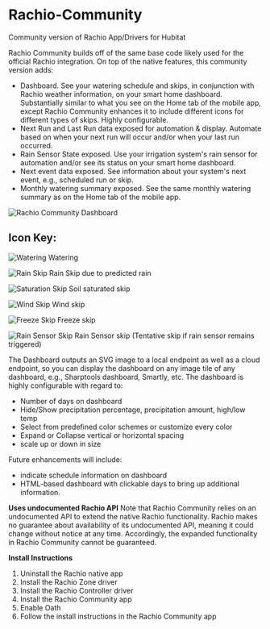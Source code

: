 # Rachio-Community
Community version of Rachio App/Drivers for Hubitat

Rachio Community builds off of the same base code likely used for the official Rachio integration. On top of the native features, this community version adds:
* Dashboard. See your watering schedule and skips, in conjunction with Rachio weather information, on your smart home dashboard. Substantially similar to what you see on the Home tab of the mobile app, except Rachio Community enhances it to include different icons for different types of skips. Highly configurable.
* Next Run and Last Run data exposed for automation & display. Automate based on when your next run will occur and/or when your last run occurred.
* Rain Sensor State exposed. Use your irrigation system's rain sensor for automation and/or see its status on your smart home dashboard.
* Next event data exposed. See information about your system's next event, e.g., scheduled run or skip.
* Monthly watering summary exposed. See the same monthly watering summary as on the Home tab of the mobile app.

![Rachio Community Dashboard](https://raw.githubusercontent.com/lnjustin/Rachio-Community/master/Images/Dashboard.JPG)

## Icon Key:
![Watering](https://raw.githubusercontent.com/lnjustin/Rachio-Community/master/Images/water.JPG) Watering

![Rain Skip](https://raw.githubusercontent.com/lnjustin/Rachio-Community/master/Images/rain%20skip.JPG) Rain Skip due to predicted rain

![Saturation Skip](https://raw.githubusercontent.com/lnjustin/Rachio-Community/master/Images/saturation%20skip.JPG) Soil saturated skip

![Wind Skip](https://raw.githubusercontent.com/lnjustin/Rachio-Community/master/Images/Wind%20Skip.JPG) Wind skip

![Freeze Skip](https://raw.githubusercontent.com/lnjustin/Rachio-Community/master/Images/freeze%20skip.JPG) Freeze skip

![Rain Sensor Skip](https://raw.githubusercontent.com/lnjustin/Rachio-Community/master/Images/rain%20sensor%20skip.JPG) Rain Sensor skip
(Tentative skip if rain sensor remains triggered)

The Dashboard outputs an SVG image to a local endpoint as well as a cloud endpoint, so you can display the dashboard on any image tile of any dashboard, e.g., Sharptools dashboard, Smartly, etc. The dashboard is highly configurable with regard to:
* Number of days on dashboard
* Hide/Show precipitation percentage, precipitation amount, high/low temp
* Select from predefined color schemes or customize every color
* Expand or Collapse vertical or horizontal spacing
* scale up or down in size

Future enhancements will include:
- indicate schedule information on dashboard
- HTML-based dashboard with clickable days to bring up additional information.

**Uses undocumented Rachio API**
Note that Rachio Community relies on an undocumented API to extend the native Rachio functionality. Rachio makes no guarantee about availability of its undocumented API, meaning it could change without notice at any time. Accordingly, the expanded functionality in Rachio Community cannot be guaranteed.

**Install Instructions**
1. Uninstall the Rachio native app
2. Install the Rachio Zone driver
3. Install the Rachio Controller driver
4. Install the Rachio Community app
5. Enable Oath
6. Follow the install instructions in the Rachio Community app

